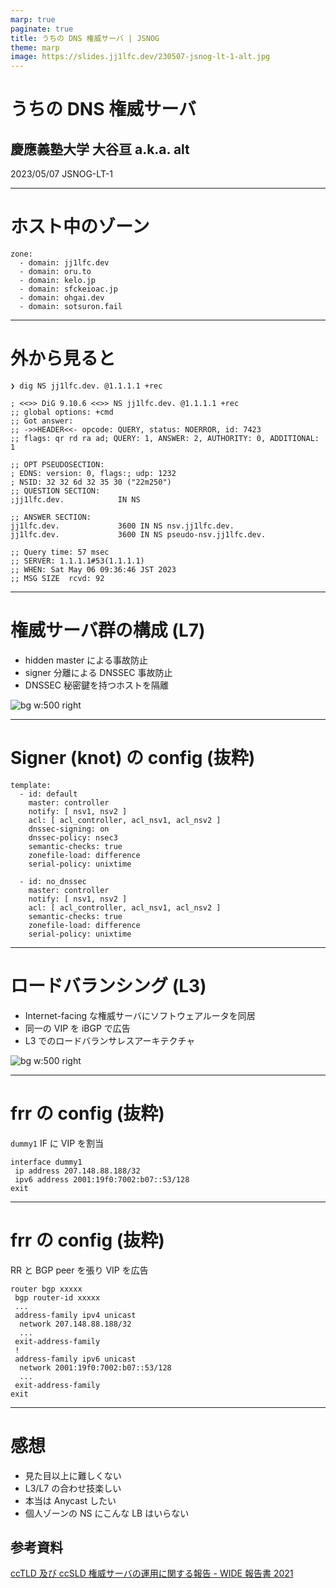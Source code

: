 ```yaml
---
marp: true
paginate: true
title: うちの DNS 権威サーバ | JSNOG
theme: marp
image: https://slides.jj1lfc.dev/230507-jsnog-lt-1-alt.jpg
---
```


# うちの DNS 権威サーバ

## 慶應義塾大学 大谷亘 a.k.a. alt

2023/05/07 JSNOG-LT-1

---

# ホスト中のゾーン

```
zone:
  - domain: jj1lfc.dev
  - domain: oru.to
  - domain: kelo.jp
  - domain: sfckeioac.jp
  - domain: ohgai.dev
  - domain: sotsuron.fail
```

---

# 外から見ると

```
❯ dig NS jj1lfc.dev. @1.1.1.1 +rec

; <<>> DiG 9.10.6 <<>> NS jj1lfc.dev. @1.1.1.1 +rec
;; global options: +cmd
;; Got answer:
;; ->>HEADER<<- opcode: QUERY, status: NOERROR, id: 7423
;; flags: qr rd ra ad; QUERY: 1, ANSWER: 2, AUTHORITY: 0, ADDITIONAL: 1

;; OPT PSEUDOSECTION:
; EDNS: version: 0, flags:; udp: 1232
; NSID: 32 32 6d 32 35 30 ("22m250")
;; QUESTION SECTION:
;jj1lfc.dev.            IN NS

;; ANSWER SECTION:
jj1lfc.dev.             3600 IN NS nsv.jj1lfc.dev.
jj1lfc.dev.             3600 IN NS pseudo-nsv.jj1lfc.dev.

;; Query time: 57 msec
;; SERVER: 1.1.1.1#53(1.1.1.1)
;; WHEN: Sat May 06 09:36:46 JST 2023
;; MSG SIZE  rcvd: 92
```

---

# 権威サーバ群の構成 (L7)

- hidden master による事故防止
- signer 分離による DNSSEC 事故防止
- DNSSEC 秘密鍵を持つホストを隔離

![bg w:500 right](https://kroki.io/mermaid/svg/eNp1jsEKwkAMRO9-xdB7CvYsHnrrVfoDtabdwpKVZK1-vrsLYsGa28ybDDP58BzdoBF9ewDscZ11uDuI0RgkavCeNQHgK0FUvSatiM6wZZYSYLnl_yK3AbH1-A80u6BOt53SO0YnkVU4liW5EqccvbAFv7Lax2_2_Fz466fBb8vdS4o=)

---

# Signer (knot) の config (抜粋)

```
template:
  - id: default
    master: controller
    notify: [ nsv1, nsv2 ]
    acl: [ acl_controller, acl_nsv1, acl_nsv2 ]
    dnssec-signing: on
    dnssec-policy: nsec3
    semantic-checks: true
    zonefile-load: difference
    serial-policy: unixtime

  - id: no_dnssec
    master: controller
    notify: [ nsv1, nsv2 ]
    acl: [ acl_controller, acl_nsv1, acl_nsv2 ]
    semantic-checks: true
    zonefile-load: difference
    serial-policy: unixtime
```

---

# ロードバランシング (L3)

- Internet-facing な権威サーバにソフトウェアルータを同居
- 同一の VIP を iBGP で広告
- L3 でのロードバランサレスアーキテクチャ

![bg w:500 right](https://kroki.io/mermaid/svg/eNptjj8LwkAMxff7FKFTHW5oZilYESehVLejw_XP2YK0krvq1zfXo4K2yyMvyS955jG-606Tg1smAOxU3Uk_OxjsK2EPXDSJYilnZ4gSxeJdOzSs5LjDUv7RuND4Q-OKxoX2n2AvZeRIG9PXkZTpfH7V1LYiIUKaeZidczgdL3lASMVFsSvDAm4t-M-0DL4nVXy4ZgH01s9TGCdn-6YVISBuBcTtgAAftGhirA==)

<!--
  flowchart TB
    subgraph nsv1
      nsd1[nsd]
      frr1[frr]
    end
    rtr1[rtr]
    subgraph nsv2
      nsd2[nsd]
      frr2[frr]
    end
    rtr2[rtr]
    nsd1 <--"traffic"-\-> rtr1 <--"traffic"--\> asbr

    frr1 <--"BGP ECMP"--\> rr[(RR)]
    frr2 <--"BGP ECMP"--\> rr
    rr <--"BGP"--\> asbr[(ASBR)]
    asbr <--\> outside

    nsd2 <--"traffic"--\> rtr2 <--"traffic"--\> asbr
-->

---

# frr の config (抜粋)

`dummy1` IF に VIP を割当

```
interface dummy1
 ip address 207.148.88.188/32
 ipv6 address 2001:19f0:7002:b07::53/128
exit
```

---

# frr の config (抜粋)

RR と BGP peer を張り VIP を広告

```
router bgp xxxxx
 bgp router-id xxxxx
 ...
 address-family ipv4 unicast
  network 207.148.88.188/32
  ...
 exit-address-family
 !
 address-family ipv6 unicast
  network 2001:19f0:7002:b07::53/128
  ...
 exit-address-family
exit
```

---

# 感想

- 見た目以上に難しくない
- L3/L7 の合わせ技楽しい
- 本当は Anycast したい
- 個人ゾーンの NS にこんな LB はいらない

## 参考資料

[ccTLD 及び ccSLD 権威サーバの運用に関する報告 - WIDE 報告書 2021](https://www.wide.ad.jp/About/report/pdf2021/usb/22_wide-memo-two-lbdns-ops-2021.pdf)
